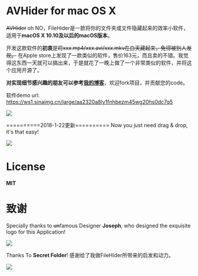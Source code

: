 # AVHider for mac OS X
~~AVHider~~ oh NO，FileHider是一款将你的文件夹或文件隐藏起来的效率小软件，适用于**macOS X 10.10及以后的macOS版本**。

开发这款软件的**初衷**是~~将xxx.mp4/xxx.avi/xxx.mkv在白天藏起来，免得被别人发现。~~ 在Apple store上发现了一款类似的软件，售价163元，而且卖的不错。我觉得这东西一天就可以搞出来，于是就花了一晚上做了一个非常类似的软件，并将这个应用开源了。

**对实现细节感兴趣的朋友可以参考[我的博客](http://zhihaozhang.github.io/2018/01/16/FileHider/)**，欢迎fork项目，并贡献您的code。


软件demo url: https://ws1.sinaimg.cn/large/aa2320a8ly1fnhbezm45wg20hs0dc7q5

![](https://ws1.sinaimg.cn/large/aa2320a8ly1fnhbezm45wg20hs0dc7q5)

==========2018-1-22更新==========
Now you just need drag & drop, it's that easy!

![](https://ws1.sinaimg.cn/large/aa2320a8ly1fnpohtbv10g21ls1ukb1l)

# License

**MIT**

# 致谢

Specially thanks to ~~un~~famous Designer **Joseph**, who designed the exquisite logo for this Application!

![](https://ws1.sinaimg.cn/large/aa2320a8ly1fnhgwuj4h0j208y08wgls)

Thanks To **Secret Folder**! 感谢给了我做FileHider所带来的启发和动力。

![](https://ws1.sinaimg.cn/large/aa2320a8ly1fnhba8qhjfj20tz13pq71)
